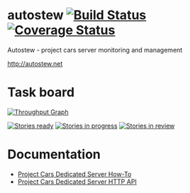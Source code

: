 # autostew [![Build Status](https://travis-ci.org/Autostew/autostew.svg?branch=master)](https://travis-ci.org/Autostew/autostew) [![Coverage Status](https://coveralls.io/repos/github/Autostew/autostew/badge.svg?branch=master)](https://coveralls.io/github/Autostew/autostew?branch=master)

Autostew - project cars server monitoring and management

http://autostew.net

# Task board

[![Throughput Graph](https://graphs.waffle.io/Autostew/autostew/throughput.svg)](https://waffle.io/Autostew/autostew/metrics)

[![Stories ready](https://badge.waffle.io/Autostew/autostew.svg?label=ready&title=Ready)](http://waffle.io/Autostew/autostew)
[![Stories in progress](https://badge.waffle.io/Autostew/autostew.svg?label=in%20progress&title=In%20progress)](http://waffle.io/Autostew/autostew)
[![Stories in review](https://badge.waffle.io/Autostew/autostew.svg?label=in%20review&title=In%20review)](http://waffle.io/Autostew/autostew)

# Documentation
* [Project Cars Dedicated Server How-To](http://forum.projectcarsgame.com/showthread.php?22370-Dedicated-Server-HowTo-(Work-in-Progress))
* [Project Cars Dedicated Server HTTP API](http://forum.projectcarsgame.com/showthread.php?26520-Dedicated-Server-API)
